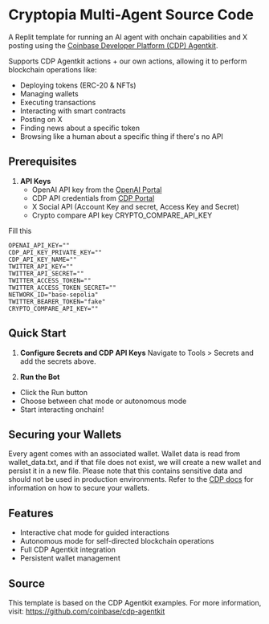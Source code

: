 # Cryptopia Multi-Agent Source Code

A Replit template for running an AI agent with onchain capabilities and X posting using the [Coinbase Developer Platform (CDP) Agentkit](https://github.com/coinbase/cdp-agentkit/).

Supports CDP Agentkit actions + our own actions, allowing it to perform blockchain operations like:
- Deploying tokens (ERC-20 & NFTs)
- Managing wallets
- Executing transactions
- Interacting with smart contracts
- Posting on X
- Finding news about a specific token
- Browsing like a human about a specific thing if there's no API

## Prerequisites

1. **API Keys**
   - OpenAI API key from the [OpenAI Portal](https://platform.openai.com/api-keys)
   - CDP API credentials from [CDP Portal](https://portal.cdp.coinbase.com/access/api)
   - X Social API (Account Key and secret, Access Key and Secret)
   - Crypto compare API key CRYPTO_COMPARE_API_KEY

Fill this
```
OPENAI_API_KEY=""
CDP_API_KEY_PRIVATE_KEY=""
CDP_API_KEY_NAME=""
TWITTER_API_KEY=""
TWITTER_API_SECRET=""
TWITTER_ACCESS_TOKEN=""
TWITTER_ACCESS_TOKEN_SECRET=""
NETWORK_ID="base-sepolia"
TWITTER_BEARER_TOKEN="fake"
CRYPTO_COMPARE_API_KEY=""
```
## Quick Start

1. **Configure Secrets and CDP API Keys**
   Navigate to Tools > Secrets and add the secrets above.

2. **Run the Bot**
- Click the Run button
- Choose between chat mode or autonomous mode
- Start interacting onchain!

## Securing your Wallets

Every agent comes with an associated wallet. Wallet data is read from wallet_data.txt, and if that file does not exist, we will create a new wallet and persist it in a new file. Please note that this contains sensitive data and should not be used in production environments. Refer to the [CDP docs](https://docs.cdp.coinbase.com/mpc-wallet/docs/wallets#securing-a-wallet) for information on how to secure your wallets.

## Features
- Interactive chat mode for guided interactions
- Autonomous mode for self-directed blockchain operations
- Full CDP Agentkit integration
- Persistent wallet management

## Source
This template is based on the CDP Agentkit examples. For more information, visit:
https://github.com/coinbase/cdp-agentkit
